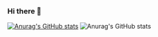 ### Hi there 👋

[![Anurag's GitHub stats](https://github-readme-stats.vercel.app/api?username=ckcherry23)](https://github.com/anuraghazra/github-readme-stats)
![Anurag's GitHub stats](https://github-readme-stats.vercel.app/api?username=ckcherry23&count_private=true)

<!--
**ckcherry23/ckcherry23** is a ✨ _special_ ✨ repository because its `README.md` (this file) appears on your GitHub profile.

Here are some ideas to get you started:

- 🔭 I’m currently working on ...
- 🌱 I’m currently learning ...
- 👯 I’m looking to collaborate on ...
- 🤔 I’m looking for help with ...
- 💬 Ask me about ...
- 📫 How to reach me: ...
- 😄 Pronouns: ...
- ⚡ Fun fact: ...
-->
